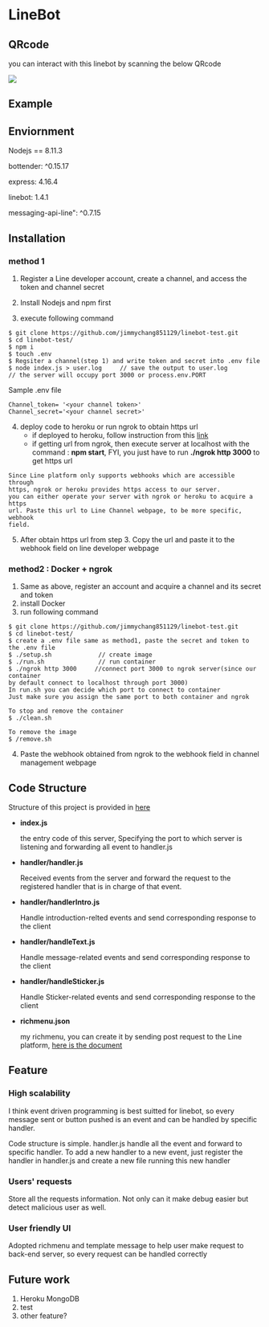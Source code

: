 # LineBot

## QRcode

you can interact with this linebot by scanning the below QRcode

![](https://i.imgur.com/8l9u1KW.png)

## Example

## Enviornment

Nodejs == 8.11.3

bottender: ^0.15.17

express: 4.16.4

linebot: 1.4.1

messaging-api-line": ^0.7.15

## Installation

### method 1

1. Register a Line developer account, create a channel, and access the token and channel secret

2. Install Nodejs and npm first

3. execute following command

```
$ git clone https://github.com/jimmychang851129/linebot-test.git
$ cd linebot-test/
$ npm i
$ touch .env
$ Regsiter a channel(step 1) and write token and secret into .env file
$ node index.js > user.log     // save the output to user.log
// the server will occupy port 3000 or process.env.PORT
```

Sample .env file

```
Channel_token= '<your channel token>'
Channel_secret='<your channel secret>'
```

4. deploy code to heroku or run ngrok to obtain https url
    - if deployed to heroku, follow instruction from this [link](https://hackmd.io/p4cSSIgIS8irYGHuZkd-AA)
    - if getting url from ngrok, then execute server at localhost with the command : **npm start**, FYI, you just have to run **./ngrok http 3000** to get https url

```
Since Line platform only supports webhooks which are accessible through
https, ngrok or heroku provides https access to our server.
you can either operate your server with ngrok or heroku to acquire a https
url. Paste this url to Line Channel webpage, to be more specific, webhook
field.
```

5. After obtain https url from step 3. Copy the url and paste it to the webhook field on line developer webpage

### method2 : Docker + ngrok

1. Same as above, register an account and acquire a channel and its secret and token
2. install Docker
3. run following command

```
$ git clone https://github.com/jimmychang851129/linebot-test.git
$ cd linebot-test/
$ create a .env file same as method1, paste the secret and token to the .env file
$ ./setup.sh             // create image
$ ./run.sh               // run container
$ ./ngrok http 3000     //connect port 3000 to ngrok server(since our container
by default connect to localhost through port 3000)
In run.sh you can decide which port to connect to container
Just make sure you assign the same port to both container and ngrok

To stop and remove the container
$ ./clean.sh

To remove the image
$ /remove.sh
```
4. Paste the webhook obtained from ngrok to the webhook field in channel management webpage

## Code Structure

Structure of this project is provided in [here](https://www.csie.ntu.edu.tw/~b04902092/linebot/LineBotBorn.pdf)

- **index.js**
    
    the entry code of this server, Specifying the port to which server is listening and forwarding all event to handler.js

- **handler/handler.js**
    
    Received events from the server and forward the request to the registered handler that is in charge of that event.

- **handler/handlerIntro.js**
    
    Handle introduction-relted events and send corresponding response to the client

- **handler/handleText.js**

    Handle message-related events and send corresponding response to the client

- **handler/handleSticker.js**

	Handle Sticker-related events and send corresponding response to the client

- **richmenu.json**

    my richmenu, you can create it by sending post request to the Line platform, [here is the document](https://developers.line.biz/en/docs/messaging-api/using-rich-menus/#create-a-rich-menu)

## Feature

### High scalability

I think event driven programming is best suitted for linebot, so every message sent or button pushed is an event and can be handled by specific handler.

Code structure is simple. handler.js handle all the event and forward to specific handler.
To add a new handler to a new event, just register the handler in handler.js and create a new file running this new handler

### Users' requests 

Store all the requests information. Not only can it make debug easier but detect malicious user as well.

### User friendly UI

Adopted richmenu and template message to help user make request to back-end server, so every request can be handled correctly

## Future work
1. Heroku MongoDB
2. test
3. other feature?
